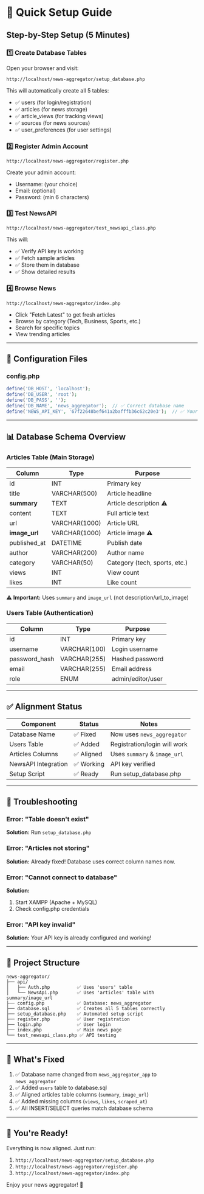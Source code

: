 # 🚀 Quick Setup Guide

## Step-by-Step Setup (5 Minutes)

### 1️⃣ Create Database Tables
Open your browser and visit:
```
http://localhost/news-aggregator/setup_database.php
```

This will automatically create all 5 tables:
- ✅ users (for login/registration)
- ✅ articles (for news storage)
- ✅ article_views (for tracking views)
- ✅ sources (for news sources)
- ✅ user_preferences (for user settings)

### 2️⃣ Register Admin Account
```
http://localhost/news-aggregator/register.php
```

Create your admin account:
- Username: (your choice)
- Email: (optional)
- Password: (min 6 characters)

### 3️⃣ Test NewsAPI
```
http://localhost/news-aggregator/test_newsapi_class.php
```

This will:
- ✅ Verify API key is working
- ✅ Fetch sample articles
- ✅ Store them in database
- ✅ Show detailed results

### 4️⃣ Browse News
```
http://localhost/news-aggregator/index.php
```

- Click "Fetch Latest" to get fresh articles
- Browse by category (Tech, Business, Sports, etc.)
- Search for specific topics
- View trending articles

---

## 🔧 Configuration Files

### config.php
```php
define('DB_HOST', 'localhost');
define('DB_USER', 'root');
define('DB_PASS', '');
define('DB_NAME', 'news_aggregator');  // ✅ Correct database name
define('NEWS_API_KEY', '67f22648bef641a2bafffb36c62c20e3');  // ✅ Your API key
```

---

## 📊 Database Schema Overview

### Articles Table (Main Storage)
| Column | Type | Purpose |
|--------|------|---------|
| id | INT | Primary key |
| title | VARCHAR(500) | Article headline |
| **summary** | TEXT | Article description ⚠️ |
| content | TEXT | Full article text |
| url | VARCHAR(1000) | Article URL |
| **image_url** | VARCHAR(1000) | Article image ⚠️ |
| published_at | DATETIME | Publish date |
| author | VARCHAR(200) | Author name |
| category | VARCHAR(50) | Category (tech, sports, etc.) |
| views | INT | View count |
| likes | INT | Like count |

⚠️ **Important:** Uses `summary` and `image_url` (not description/url_to_image)

### Users Table (Authentication)
| Column | Type | Purpose |
|--------|------|---------|
| id | INT | Primary key |
| username | VARCHAR(100) | Login username |
| password_hash | VARCHAR(255) | Hashed password |
| email | VARCHAR(255) | Email address |
| role | ENUM | admin/editor/user |

---

## ✅ Alignment Status

| Component | Status | Notes |
|-----------|--------|-------|
| Database Name | ✅ Fixed | Now uses `news_aggregator` |
| Users Table | ✅ Added | Registration/login will work |
| Articles Columns | ✅ Aligned | Uses `summary` & `image_url` |
| NewsAPI Integration | ✅ Working | API key verified |
| Setup Script | ✅ Ready | Run setup_database.php |

---

## 🐛 Troubleshooting

### Error: "Table doesn't exist"
**Solution:** Run `setup_database.php`

### Error: "Articles not storing"
**Solution:** Already fixed! Database uses correct column names now.

### Error: "Cannot connect to database"
**Solution:** 
1. Start XAMPP (Apache + MySQL)
2. Check config.php credentials

### Error: "API key invalid"
**Solution:** Your API key is already configured and working!

---

## 📁 Project Structure

```
news-aggregator/
├── api/
│   ├── Auth.php          ✅ Uses 'users' table
│   └── NewsApi.php       ✅ Uses 'articles' table with summary/image_url
├── config.php            ✅ Database: news_aggregator
├── database.sql          ✅ Creates all 5 tables correctly
├── setup_database.php    ✅ Automated setup script
├── register.php          ✅ User registration
├── login.php             ✅ User login
├── index.php             ✅ Main news page
└── test_newsapi_class.php ✅ API testing
```

---

## 🎯 What's Fixed

1. ✅ Database name changed from `news_aggregator_app` to `news_aggregator`
2. ✅ Added `users` table to database.sql
3. ✅ Aligned articles table columns (`summary`, `image_url`)
4. ✅ Added missing columns (`views`, `likes`, `scraped_at`)
5. ✅ All INSERT/SELECT queries match database schema

---

## 🚀 You're Ready!

Everything is now aligned. Just run:

1. `http://localhost/news-aggregator/setup_database.php`
2. `http://localhost/news-aggregator/register.php`
3. `http://localhost/news-aggregator/index.php`

Enjoy your news aggregator! 🎉

